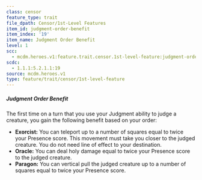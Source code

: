 ```yaml
---
class: censor
feature_type: trait
file_dpath: Censor/1st-Level Features
item_id: judgment-order-benefit
item_index: '19'
item_name: Judgment Order Benefit
level: 1
scc:
  - mcdm.heroes.v1:feature.trait.censor.1st-level-feature:judgment-order-benefit
scdc:
  - 1.1.1:5.2.1.1:19
source: mcdm.heroes.v1
type: feature/trait/censor/1st-level-feature
---
```


##### Judgment Order Benefit

The first time on a turn that you use your Judgment ability to judge a creature, you gain the following benefit based on your order:

- **Exorcist:** You can teleport up to a number of squares equal to twice your Presence score. This movement must take you closer to the judged creature. You do not need line of effect to your destination.
- **Oracle:** You can deal holy damage equal to twice your Presence score to the judged creature.
- **Paragon:** You can vertical pull the judged creature up to a number of squares equal to twice your Presence score.
